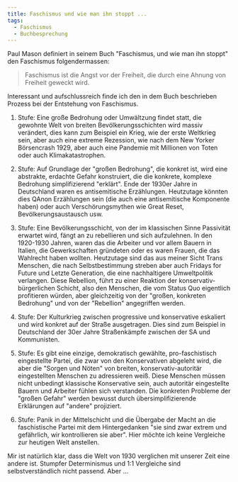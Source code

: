 ```yaml
---
title: Faschismus und wie man ihn stoppt ...
tags:
  - Faschismus
  - Buchbesprechung
---
```


Paul Mason definiert in seinem Buch "Faschismus, und wie man ihn stoppt" den Faschismus folgendermassen:

> Faschismus ist die Angst vor der Freiheit, die durch eine Ahnung von Freiheit geweckt wird.

Interessant und aufschlussreich finde ich den in dem Buch beschrieben Prozess bei der Entstehung von Faschismus.

1. Stufe: Eine große Bedrohung oder Umwältzung findet statt, die gewohnte Welt von breiten Bevölkerungsschichten wird massiv verändert, dies kann zum Beispiel ein Krieg, wie der erste Weltkrieg sein, aber auch eine extreme Rezession, wie nach dem New Yorker Börsencrash 1929, aber auch eine Pandemie mit Millionen von Toten oder auch Klimakatastrophen.

2. Stufe: Auf Grundlage der "großen Bedrohung", die konkret ist, wird eine abstrakte, erdachte Gefahr konstruiert, die die konkrete, komplexe Bedrohung simplifizierend "erklärt". Ende der 1930er Jahre in Deutschland waren es antisemitische Erzählungen. Heutzutage könnten dies QAnon Erzählungen sein (die auch eine antisemitische Komponente haben) oder auch Verschörungsmythen wie Great Reset, Bevölkerungsaustausch usw.

3. Stufe: Eine Bevölkerungsschicht, von der im klassischen Sinne Passivität erwartet wird, fängt an zu rebellieren und sich aufzulehnen. In den 1920-1930 Jahren, waren das die Arbeiter und vor allem Bauern in Italien, die Gewerkschaften gründeten oder es waren Frauen, die das Wahlrecht haben wollten. Heutzutage sind das aus meiner Sicht Trans Menschen, die nach Selbstbestimmung streben aber auch Fridays for Future und Letzte Generation, die eine nachhaltigere Umweltpolitik verlangen. Diese Rebellion, führt zu einer Reaktion der konservativ-bürgerlichen Schicht, also den Menschen, die vom Status Quo eigentlich profitieren würden, aber gleichzeitig von der "großen, konkreten Bedrohung" und von der "Rebellion" angegriffen werden.

4. Stufe: Der Kulturkrieg zwischen progressive und konservative eskaliert und wird konkret auf der Straße ausgetragen. Dies sind zum Beispiel in Deutschland der 30er Jahre Straßenkämpfe zwischen der SA und Kommunisten.

5. Stufe: Es gibt eine einzige, demokratisch gewählte, pro-faschistisch eingestellte Partei, die zwar von den Konservativen abgeleht wird, die aber die "Sorgen und Nöten" von breiten, konservativ-autoritär eingestellten Menschen zu adressieren weiß. Diese Menschen müssen nicht unbedingt klassische Konservative sein, auch autoritär eingestellte Bauern und Arbeiter fühlen sich verstanden. Die konkreten Probleme der "großen Gefahr" werden bewusst durch übersimplifizierende Erklärungen auf "andere" projiziert.

6. Stufe: Panik in der Mittelschicht und die Übergabe der Macht an die faschistische Partei mit dem Hintergedanken "sie sind zwar extrem und gefährlich, wir kontrollieren sie aber". Hier möchte ich keine Vergleiche zur heutigen Welt anstellen.

Mir ist natürlich klar, dass die Welt von 1930 verglichen mit unserer Zeit eine andere ist. Stumpfer Determinismus und 1:1 Vergleiche sind selbstverständlich nicht passend. Aber ...